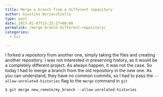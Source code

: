 ```yaml
---
title: Merge a branch from a different repository
author: Giustino Borzacchiello
type: post
date: 2017-01-07T15:25:27+00:00
permalink: /merge-branch-different-repository/
categories:
  - Git

---
```

I forked a repository from another one, simply taking the files and creating another repository. I was not interested in preserving history, as it would be a completely different project. As always happen, it was not the case. So today I had to merge a branch from the old repository in the new one. As you can understand, they have no common commits, so I had to pass the `--allow-unrelated-histories` flag to the `merge` command in `git`

    $ git merge new_remote/my_branch --allow-unrelated-histories